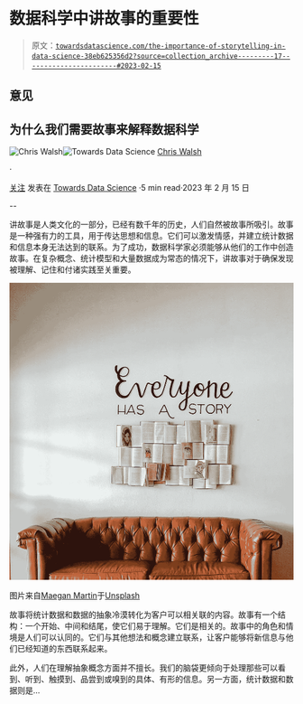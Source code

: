 # 数据科学中讲故事的重要性

> 原文：[`towardsdatascience.com/the-importance-of-storytelling-in-data-science-38eb625356d2?source=collection_archive---------17-----------------------#2023-02-15`](https://towardsdatascience.com/the-importance-of-storytelling-in-data-science-38eb625356d2?source=collection_archive---------17-----------------------#2023-02-15)

## 意见

## 为什么我们需要故事来解释数据科学

[](https://medium.com/@c4walsh?source=post_page-----38eb625356d2--------------------------------)![Chris Walsh](https://medium.com/@c4walsh?source=post_page-----38eb625356d2--------------------------------)[](https://towardsdatascience.com/?source=post_page-----38eb625356d2--------------------------------)![Towards Data Science](https://towardsdatascience.com/?source=post_page-----38eb625356d2--------------------------------) [Chris Walsh](https://medium.com/@c4walsh?source=post_page-----38eb625356d2--------------------------------)

·

[关注](https://medium.com/m/signin?actionUrl=https%3A%2F%2Fmedium.com%2F_%2Fsubscribe%2Fuser%2Fc73eea3b1e8a&operation=register&redirect=https%3A%2F%2Ftowardsdatascience.com%2Fthe-importance-of-storytelling-in-data-science-38eb625356d2&user=Chris+Walsh&userId=c73eea3b1e8a&source=post_page-c73eea3b1e8a----38eb625356d2---------------------post_header-----------) 发表在 [Towards Data Science](https://towardsdatascience.com/?source=post_page-----38eb625356d2--------------------------------) ·5 min read·2023 年 2 月 15 日[](https://medium.com/m/signin?actionUrl=https%3A%2F%2Fmedium.com%2F_%2Fvote%2Ftowards-data-science%2F38eb625356d2&operation=register&redirect=https%3A%2F%2Ftowardsdatascience.com%2Fthe-importance-of-storytelling-in-data-science-38eb625356d2&user=Chris+Walsh&userId=c73eea3b1e8a&source=-----38eb625356d2---------------------clap_footer-----------)

--

[](https://medium.com/m/signin?actionUrl=https%3A%2F%2Fmedium.com%2F_%2Fbookmark%2Fp%2F38eb625356d2&operation=register&redirect=https%3A%2F%2Ftowardsdatascience.com%2Fthe-importance-of-storytelling-in-data-science-38eb625356d2&source=-----38eb625356d2---------------------bookmark_footer-----------)

讲故事是人类文化的一部分，已经有数千年的历史，人们自然被故事所吸引。故事是一种强有力的工具，用于传达思想和信息。它们可以激发情感，并建立统计数据和信息本身无法达到的联系。为了成功，数据科学家必须能够从他们的工作中创造故事。在复杂概念、统计模型和大量数据成为常态的情况下，讲故事对于确保发现被理解、记住和付诸实践至关重要。

![](img/37449ddcff377edc4ae2d4c7707560d8.png)

图片来自[Maegan Martin](https://unsplash.com/@maeganmartin?utm_source=medium&utm_medium=referral)于[Unsplash](https://unsplash.com/?utm_source=medium&utm_medium=referral)

故事将统计数据和数据的抽象冷漠转化为客户可以相关联的内容。故事有一个结构：一个开始、中间和结尾，使它们易于理解。它们是相关的。故事中的角色和情境是人们可以认同的。它们与其他想法和概念建立联系，让客户能够将新信息与他们已经知道的东西联系起来。

此外，人们在理解抽象概念方面并不擅长。我们的脑袋更倾向于处理那些可以看到、听到、触摸到、品尝到或嗅到的具体、有形的信息。另一方面，统计数据和数据则是…
